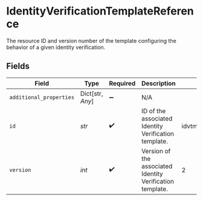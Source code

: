 # IdentityVerificationTemplateReference

The resource ID and version number of the template configuring the behavior of a given identity verification.


## Fields

| Field                                                     | Type                                                      | Required                                                  | Description                                               | Example                                                   |
| --------------------------------------------------------- | --------------------------------------------------------- | --------------------------------------------------------- | --------------------------------------------------------- | --------------------------------------------------------- |
| `additional_properties`                                   | Dict[str, *Any*]                                          | :heavy_minus_sign:                                        | N/A                                                       |                                                           |
| `id`                                                      | *str*                                                     | :heavy_check_mark:                                        | ID of the associated Identity Verification template.      | idvtmp_4FrXJvfQU3zGUR                                     |
| `version`                                                 | *int*                                                     | :heavy_check_mark:                                        | Version of the associated Identity Verification template. | 2                                                         |